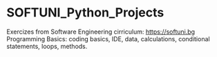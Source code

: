 # SOFTUNI_Python_Projects
Exercizes from Software Engineering cirriculum: https://softuni.bg
Programming Basics: coding basics, IDE, data, calculations, conditional statements, loops, methods.
